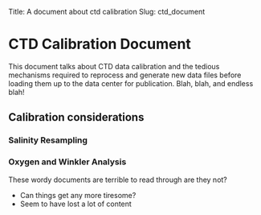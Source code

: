 Title: A document about ctd calibration
Slug: ctd_document

# CTD Calibration Document

This document
talks about CTD data calibration and the tedious mechanisms required to reprocess and generate new data files before loading them up to the data center for publication. Blah, blah, and endless blah!</p>
## Calibration considerations
### Salinity Resampling
### Oxygen and Winkler Analysis
These wordy documents are terrible to read through are they not?
- Can things get any more tiresome?
- Seem to have lost a lot of content


